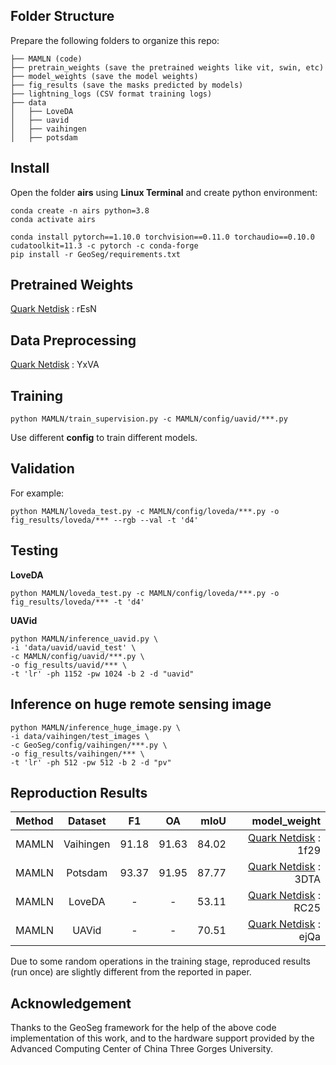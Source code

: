 
## Folder Structure

Prepare the following folders to organize this repo:
```none
├── MAMLN (code)
├── pretrain_weights (save the pretrained weights like vit, swin, etc)
├── model_weights (save the model weights)
├── fig_results (save the masks predicted by models)
├── lightning_logs (CSV format training logs)
├── data
│   ├── LoveDA
│   ├── uavid
│   ├── vaihingen
│   ├── potsdam 
```

## Install

Open the folder **airs** using **Linux Terminal** and create python environment:
```
conda create -n airs python=3.8
conda activate airs

conda install pytorch==1.10.0 torchvision==0.11.0 torchaudio==0.10.0 cudatoolkit=11.3 -c pytorch -c conda-forge
pip install -r GeoSeg/requirements.txt
```

## Pretrained Weights

[Quark Netdisk](https://pan.quark.cn/s/6ad115af5302) : rEsN

## Data Preprocessing

[Quark Netdisk](https://pan.quark.cn/s/dd067d024b07) : YxVA


## Training

```
python MAMLN/train_supervision.py -c MAMLN/config/uavid/***.py
```
Use different **config** to train different models.

## Validation

For example:
```
python MAMLN/loveda_test.py -c MAMLN/config/loveda/***.py -o fig_results/loveda/*** --rgb --val -t 'd4'
```

## Testing

**LoveDA**
```
python MAMLN/loveda_test.py -c MAMLN/config/loveda/***.py -o fig_results/loveda/*** -t 'd4'
```

**UAVid**
```
python MAMLN/inference_uavid.py \
-i 'data/uavid/uavid_test' \
-c MAMLN/config/uavid/***.py \
-o fig_results/uavid/*** \
-t 'lr' -ph 1152 -pw 1024 -b 2 -d "uavid"
```

## Inference on huge remote sensing image
```
python MAMLN/inference_huge_image.py \
-i data/vaihingen/test_images \
-c GeoSeg/config/vaihingen/***.py \
-o fig_results/vaihingen/*** \
-t 'lr' -ph 512 -pw 512 -b 2 -d "pv"
```



## Reproduction Results
|    Method     |  Dataset  |  F1   |  OA   |  mIoU |model_weight|
|:-------------:|:---------:|:-----:|:-----:|------:|---------:|
|  MAMLN   | Vaihingen | 91.18 | 91.63 | 84.02 |[Quark Netdisk](https://pan.quark.cn/s/32266ef9bf21) : 1f29|
|  MAMLN   |  Potsdam  | 93.37 | 91.95 | 87.77 |[Quark Netdisk](https://pan.quark.cn/s/dafc3fb8a887) : 3DTA|
|  MAMLN   |  LoveDA   |   -   |   -   | 53.11 |[Quark Netdisk](https://pan.quark.cn/s/ecf76810a0f1) : RC25|
|  MAMLN   |   UAVid   |   -   |   -   | 70.51 |[Quark Netdisk](https://pan.quark.cn/s/81bf81e07b54) : ejQa|


Due to some random operations in the training stage, reproduced results (run once) are slightly different from the reported in paper.



## Acknowledgement

Thanks to the GeoSeg framework for the help of the above code implementation of this work, and to the hardware support provided by the Advanced Computing Center of China Three Gorges University.
